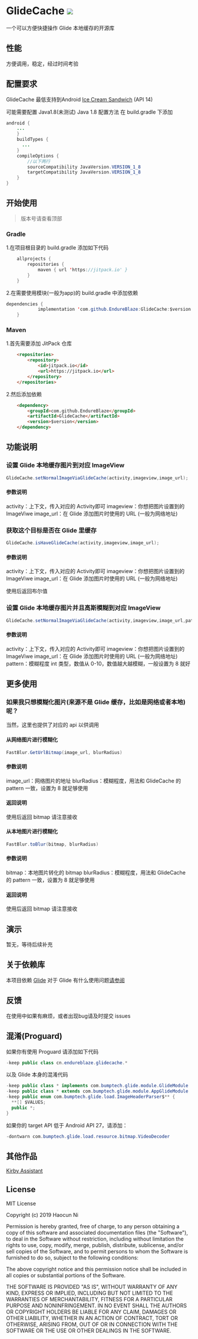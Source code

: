 # GlideCache  [![](https://jitpack.io/v/EndureBlaze/GlideCache.svg)](https://jitpack.io/#EndureBlaze/GlideCache)
一个可以方便快捷操作 Glide 本地缓存的开源库
## 性能
方便调用，稳定，经过时间考验
## 配置要求
GlideCache 最低支持到Android [Ice Cream Sandwich](https://developer.android.com/about/versions/android-4.0-highlights.html) (API 14)

可能需要配置 Java1.8(未测试)
Java 1.8 配置方法
在 build.gradle 下添加
``` Java
android {
    ...
    }
    buildTypes {
      ...
    }
    compileOptions {
        //以下两行
        sourceCompatibility JavaVersion.VERSION_1_8
        targetCompatibility JavaVersion.VERSION_1_8
    }
}
```
## 开始使用

> 版本号请查看顶部

### Gradle
1.在项目根目录的 build.gradle 添加如下代码
``` Java
	allprojects {
		repositories {
			maven { url 'https://jitpack.io' }
		}
	}
```
2.在需要使用模块(一般为app)的 build.gradle 中添加依赖
``` Java
dependencies {
	        implementation 'com.github.EndureBlaze:GlideCache:$version'
	}
```
### Maven
1.首先需要添加 JitPack 仓库
``` HTML
    <repositories>
		<repository>
		    <id>jitpack.io</id>
		    <url>https://jitpack.io</url>
		</repository>
	</repositories>
```
2.然后添加依赖
``` HTML
	<dependency>
	    <groupId>com.github.EndureBlaze</groupId>
	    <artifactId>GlideCache</artifactId>
	    <version>$version</version>
	</dependency>
```
## 功能说明
### 设置 Glide 本地缓存图片到对应 ImageView
``` Java
GlideCache.setNormalImageViaGlideCache(activity,imageview,image_url);
```
#### 参数说明
activity：上下文，传入对应的 Activity即可
imageview：你想把图片设置到的 ImageViwe
image_url：在 Glide 添加图片时使用的 URL (一般为网络地址)

### 获取这个目标是否在 Glide 里缓存
``` Java
GlideCache.isHaveGlideCache(activity,imageview,image_url);
```
#### 参数说明
activity：上下文，传入对应的 Activity即可
imageview：你想把图片设置到的 ImageViwe
image_url：在 Glide 添加图片时使用的 URL (一般为网络地址)

使用后返回布尔值

### 设置 Glide 本地缓存图片并且高斯模糊到对应 ImageView
``` Java
GlideCache.setNormalImageViaGlideCache(activity,imageview,image_url,pattern);
```
#### 参数说明
activity：上下文，传入对应的 Activity即可
imageview：你想把图片设置到的 ImageViwe
image_url：在 Glide 添加图片时使用的 URL (一般为网络地址)
pattern：模糊程度 int 类型，数值从 0-10，数值越大越模糊，一般设置为 8 就好

## 更多使用
### 如果我只想模糊化图片(来源不是 Glide 缓存，比如是网络或者本地)呢？
当然，这里也提供了对应的 api 以供调用
#### 从网络图片进行模糊化
``` Java
FastBlur.GetUrlBitmap(image_url, blurRadius)
```
#### 参数说明
image_url：网络图片的地址
blurRadius：模糊程度，用法和 GlideCache 的 pattern 一致，设置为 8 就足够使用
#### 返回说明
使用后返回 bitmap 请注意接收

#### 从本地图片进行模糊化
``` Java
FastBlur.toBlur(bitmap, blurRadius)
```
#### 参数说明
bitmap：本地图片转化的 bitmap
blurRadius：模糊程度，用法和 GlideCache 的 pattern 一致，设置为 8 就足够使用
#### 返回说明
使用后返回 bitmap 请注意接收

## 演示
暂无，等待后续补充

## 关于依赖库
本项目依赖 [Glide](https://github.com/bumptech/glide) 对于 Glide 有什么使用问题[请参阅](https://muyangmin.github.io/glide-docs-cn/)

## 反馈
在使用中如果有麻烦，或者出现bug请及时提交 issues

## 混淆(Proguard)
如果你有使用 Proguard 请添加如下代码
``` Java
-keep public class cn.endureblaze.glidecache.*
```
以及 Glide 本身的混淆代码
``` Java
-keep public class * implements com.bumptech.glide.module.GlideModule
-keep public class * extends com.bumptech.glide.module.AppGlideModule
-keep public enum com.bumptech.glide.load.ImageHeaderParser$** {
  **[] $VALUES;
  public *;
}
```
如果你的 target API 低于 Android API 27，请添加：
``` Java
-dontwarn com.bumptech.glide.load.resource.bitmap.VideoDecoder
```
## 其他作品
[Kirby Assistant](https://github.com/EndureBlaze/Kirby-Assistant)

License
-------
MIT License

Copyright (c) 2019 Haocun Ni

Permission is hereby granted, free of charge, to any person obtaining a copy
of this software and associated documentation files (the "Software"), to deal
in the Software without restriction, including without limitation the rights
to use, copy, modify, merge, publish, distribute, sublicense, and/or sell
copies of the Software, and to permit persons to whom the Software is
furnished to do so, subject to the following conditions:

The above copyright notice and this permission notice shall be included in all
copies or substantial portions of the Software.

THE SOFTWARE IS PROVIDED "AS IS", WITHOUT WARRANTY OF ANY KIND, EXPRESS OR
IMPLIED, INCLUDING BUT NOT LIMITED TO THE WARRANTIES OF MERCHANTABILITY,
FITNESS FOR A PARTICULAR PURPOSE AND NONINFRINGEMENT. IN NO EVENT SHALL THE
AUTHORS OR COPYRIGHT HOLDERS BE LIABLE FOR ANY CLAIM, DAMAGES OR OTHER
LIABILITY, WHETHER IN AN ACTION OF CONTRACT, TORT OR OTHERWISE, ARISING FROM,
OUT OF OR IN CONNECTION WITH THE SOFTWARE OR THE USE OR OTHER DEALINGS IN THE
SOFTWARE.